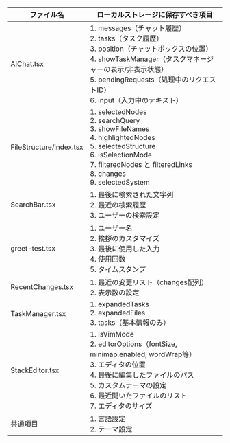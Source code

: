 | ファイル名 | ローカルストレージに保存すべき項目 |
|------------|----------------------------------|
| AIChat.tsx | 1. messages（チャット履歴）<br>2. tasks（タスク履歴）<br>3. position（チャットボックスの位置）<br>4. showTaskManager（タスクマネージャーの表示/非表示状態）<br>5. pendingRequests（処理中のリクエストID）<br>6. input（入力中のテキスト） |
| FileStructure/index.tsx | 1. selectedNodes<br>2. searchQuery<br>3. showFileNames<br>4. highlightedNodes<br>5. selectedStructure<br>6. isSelectionMode<br>7. filteredNodes と filteredLinks<br>8. changes<br>9. selectedSystem |
| SearchBar.tsx | 1. 最後に検索された文字列<br>2. 最近の検索履歴<br>3. ユーザーの検索設定 |
| greet-test.tsx | 1. ユーザー名<br>2. 挨拶のカスタマイズ<br>3. 最後に使用した入力<br>4. 使用回数<br>5. タイムスタンプ |
| RecentChanges.tsx | 1. 最近の変更リスト（changes配列）<br>2. 表示数の設定 |
| TaskManager.tsx | 1. expandedTasks<br>2. expandedFiles<br>3. tasks（基本情報のみ） |
| StackEditor.tsx | 1. isVimMode<br>2. editorOptions（fontSize, minimap.enabled, wordWrap等）<br>3. エディタの位置<br>4. 最後に編集したファイルのパス<br>5. カスタムテーマの設定<br>6. 最近開いたファイルのリスト<br>7. エディタのサイズ |
| 共通項目 | 1. 言語設定<br>2. テーマ設定 |